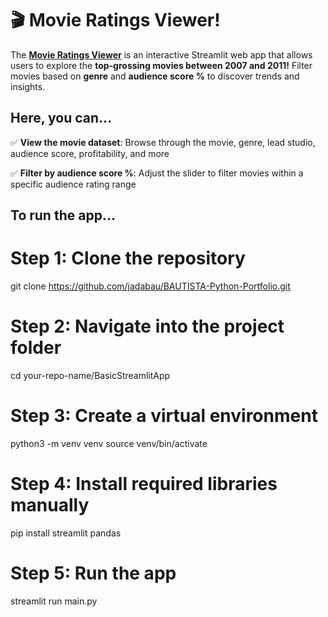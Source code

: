 # 🎬 Movie Ratings Viewer!

The **[Movie Ratings Viewer](https://jadabau-basic.streamlit.app/)** is an interactive Streamlit web app that allows users to explore the **top-grossing movies between 2007 and 2011!** Filter movies based on **genre** and **audience score %** to discover trends and insights.

## Here, you can...
✅ **View the movie dataset**: Browse through the movie, genre, lead studio, audience score, profitability, and more

✅ **Filter by audience score %**: Adjust the slider to filter movies within a specific audience rating range

## To run the app...
# Step 1: Clone the repository
git clone https://github.com/jadabau/BAUTISTA-Python-Portfolio.git

# Step 2: Navigate into the project folder
cd your-repo-name/BasicStreamlitApp

# Step 3: Create a virtual environment
python3 -m venv venv
source venv/bin/activate

# Step 4: Install required libraries manually
pip install streamlit pandas

# Step 5: Run the app
streamlit run main.py
